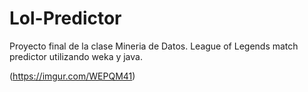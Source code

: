 # Lol-Predictor
Proyecto final de la clase Mineria de Datos. League of Legends match predictor utilizando weka y java.

(https://imgur.com/WEPQM41)

